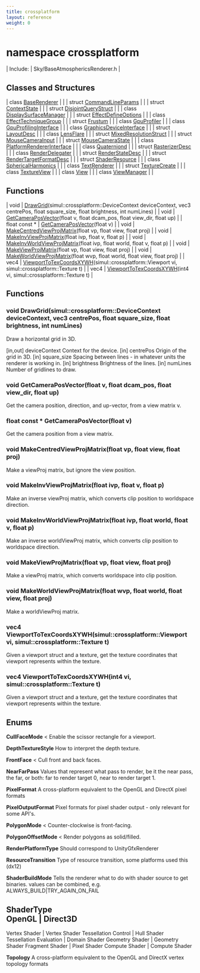```yaml
---
title: crossplatform
layout: reference
weight: 0
---
```

namespace crossplatform
===

| Include: | Sky/BaseAtmosphericsRenderer.h |



Classes and Structures
---

| class [BaseRenderer](crossplatform/baserenderer.html) |  |
| struct [CommandLineParams](crossplatform/commandlineparams.html) |  |
| struct [ContextState](crossplatform/contextstate.html) |  |
| struct [DisjointQueryStruct](crossplatform/disjointquerystruct.html) |  |
| class [DisplaySurfaceManager](crossplatform/displaysurfacemanager.html) |  |
| struct [EffectDefineOptions](crossplatform/effectdefineoptions.html) |  |
| class [EffectTechniqueGroup](crossplatform/effecttechniquegroup.html) |  |
| struct [Frustum](crossplatform/frustum.html) |  |
| class [GpuProfiler](crossplatform/gpuprofiler.html) |  |
| class [GpuProfilingInterface](crossplatform/gpuprofilinginterface.html) |  |
| class [GraphicsDeviceInterface](crossplatform/graphicsdeviceinterface.html) |  |
| struct [LayoutDesc](crossplatform/layoutdesc.html) |  |
| class [LensFlare](crossplatform/lensflare.html) |  |
| struct [MixedResolutionStruct](crossplatform/mixedresolutionstruct.html) |  |
| struct [MouseCameraInput](crossplatform/mousecamerainput.html) |  |
| struct [MouseCameraState](crossplatform/mousecamerastate.html) |  |
| class [PlatformRendererInterface](crossplatform/platformrendererinterface.html) |  |
| class [Quaterniond](crossplatform/quaterniond.html) |  |
| struct [RasterizerDesc](crossplatform/rasterizerdesc.html) |  |
| class [RenderDelegater](crossplatform/renderdelegater.html) |  |
| struct [RenderStateDesc](crossplatform/renderstatedesc.html) |  |
| struct [RenderTargetFormatDesc](crossplatform/rendertargetformatdesc.html) |  |
| struct [ShaderResource](crossplatform/shaderresource.html) |  |
| class [SphericalHarmonics](crossplatform/sphericalharmonics.html) |  |
| class [TextRenderer](crossplatform/textrenderer.html) |  |
| struct [TextureCreate](crossplatform/texturecreate.html) |  |
| class [TextureView](crossplatform/textureview.html) |  |
| class [View](crossplatform/view.html) |  |
| class [ViewManager](crossplatform/viewmanager.html) |  |

Functions
---

| void | [DrawGrid](#DrawGrid)(simul::crossplatform::DeviceContext deviceContext, vec3 centrePos, float square_size, float brightness, int numLines) |
| void | [GetCameraPosVector](#GetCameraPosVector)(float v, float dcam_pos, float view_dir, float up) |
| float  const * | [GetCameraPosVector](#GetCameraPosVector)(float v) |
| void | [MakeCentredViewProjMatrix](#MakeCentredViewProjMatrix)(float vp, float view, float proj) |
| void | [MakeInvViewProjMatrix](#MakeInvViewProjMatrix)(float ivp, float v, float p) |
| void | [MakeInvWorldViewProjMatrix](#MakeInvWorldViewProjMatrix)(float ivp, float world, float v, float p) |
| void | [MakeViewProjMatrix](#MakeViewProjMatrix)(float vp, float view, float proj) |
| void | [MakeWorldViewProjMatrix](#MakeWorldViewProjMatrix)(float wvp, float world, float view, float proj) |
| vec4 | [ViewportToTexCoordsXYWH](#ViewportToTexCoordsXYWH)(simul::crossplatform::Viewport vi, simul::crossplatform::Texture t) |
| vec4 | [ViewportToTexCoordsXYWH](#ViewportToTexCoordsXYWH)(int4 vi, simul::crossplatform::Texture t) |


Functions
---
<a name="DrawGrid"></a>
### void DrawGrid(simul::crossplatform::DeviceContext deviceContext, vec3 centrePos, float square_size, float brightness, int numLines)
Draw a horizontal grid in 3D.

[in,out] deviceContext   Context for the device.
[in]     centrePos       Origin of the grid in 3D.
[in]     square_size     Spacing between lines - in whatever units the renderer is working in.
[in]     brightness      Brightness of the lines.
[in]     numLines        Number of gridlines to draw.
<a name="GetCameraPosVector"></a>
### void GetCameraPosVector(float v, float dcam_pos, float view_dir, float up)
Get the camera position, direction, and up-vector, from a view matrix v.
<a name="GetCameraPosVector"></a>
### float  const * GetCameraPosVector(float v)
Get the camera position from a view matrix.
<a name="MakeCentredViewProjMatrix"></a>
### void MakeCentredViewProjMatrix(float vp, float view, float proj)
Make a viewProj matrix, but ignore the view position.
<a name="MakeInvViewProjMatrix"></a>
### void MakeInvViewProjMatrix(float ivp, float v, float p)
Make an inverse viewProj matrix, which converts clip position to worldspace direction.
<a name="MakeInvWorldViewProjMatrix"></a>
### void MakeInvWorldViewProjMatrix(float ivp, float world, float v, float p)
Make an inverse worldViewProj matrix, which converts clip position to worldspace direction.
<a name="MakeViewProjMatrix"></a>
### void MakeViewProjMatrix(float vp, float view, float proj)
Make a viewProj matrix, which converts worldspace into clip position.
<a name="MakeWorldViewProjMatrix"></a>
### void MakeWorldViewProjMatrix(float wvp, float world, float view, float proj)
Make a worldViewProj matrix.
<a name="ViewportToTexCoordsXYWH"></a>
### vec4 ViewportToTexCoordsXYWH(simul::crossplatform::Viewport vi, simul::crossplatform::Texture t)
Given a viewport struct and a texture, get the texture coordinates that viewport represents within the texture.
<a name="ViewportToTexCoordsXYWH"></a>
### vec4 ViewportToTexCoordsXYWH(int4 vi, simul::crossplatform::Texture t)
Given a viewport struct and a texture, get the texture coordinates that viewport represents within the texture.

Enums
---

**CullFaceMode**  < Enable the scissor rectangle for a viewport.

**DepthTextureStyle**  How to interpret the depth texture.

**FrontFace**  < Cull front and back faces.

**NearFarPass**  Values that represent what pass to render, be it the near pass, the far, or both: far to render target 0, near to render target 1.

**PixelFormat**  A cross-platform equivalent to the OpenGL and DirectX pixel formats

**PixelOutputFormat**  Pixel formats for pixel shader output - only relevant for some API's.

**PolygonMode**  < Counter-clockwise is front-facing.

**PolygonOffsetMode**  < Render polygons as solid/filled.

**RenderPlatformType**  Should correspond to UnityGfxRenderer

**ResourceTransition**  Type of resource transition, some platforms used this (dx12)

**ShaderBuildMode**  Tells the renderer what to do with shader source to get binaries. values can be combined, e.g. ALWAYS_BUILD|TRY_AGAIN_ON_FAIL

**ShaderType**  
OpenGL                                  |       Direct3D
-------------------------------------------
Vertex Shader                   |       Vertex Shader
Tessellation Control    |       Hull Shader
Tessellation Evaluation |       Domain Shader
Geometry Shader                 |       Geometry Shader
Fragment Shader                 |       Pixel Shader
Compute Shader                  |       Compute Shader


**Topology**  A cross-platform equivalent to the OpenGL and DirectX vertex topology formats
